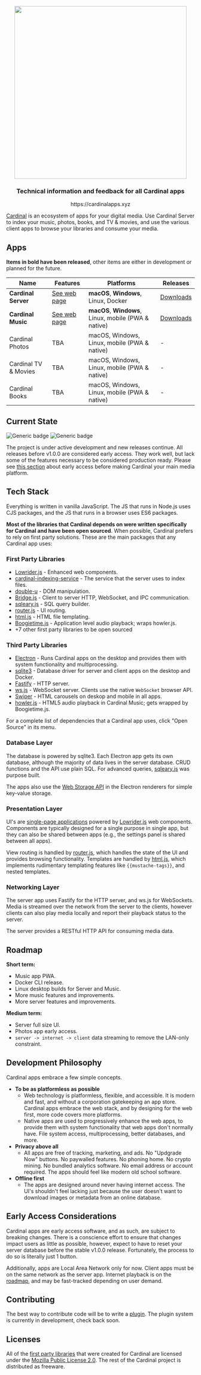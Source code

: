 <p align="center">
  <a href="https://cardinalapps.xyz"><img src="https://cardinalapps.xyz/logotype-dark.svg" width="460" /></a>
</p>

<h3 align="center">Technical information and feedback for all Cardinal apps</h3>

<p align="center">https://cardinalapps.xyz</p>

[Cardinal](https://cardinalapps.xyz) is an ecosystem of apps for your digital media. Use Cardinal Server to index your music, photos, books, and TV & movies, and use the various client apps to browse your libraries and consume your media.

## Apps

**Items in bold have been released**, other items are either in development or planned for the future.

Name | Features | Platforms | Releases
------------ | ------------ | ------------- | ------------
**Cardinal Server** | [See web page](https://cardinalapps.xyz/en/cardinal-server) | **macOS**, **Windows**, Linux, Docker | [Downloads](https://github.com/somebeaver/Cardinal-Server)
**Cardinal Music** | [See web page](https://cardinalapps.xyz/en/cardinal-music) | **macOS**, **Windows**, Linux, mobile (PWA & native) | [Downloads](https://github.com/somebeaver/Cardinal-Music)
Cardinal Photos | TBA | macOS, Windows, Linux, mobile (PWA & native) | -
Cardinal TV & Movies | TBA | macOS, Windows, Linux, mobile (PWA & native) | -
Cardinal Books | TBA | macOS, Windows, Linux, mobile (PWA & native) | -

## Current State

![Generic badge](https://img.shields.io/badge/Status-In&nbsp;Development-brightgreen.svg)
![Generic badge](https://img.shields.io/badge/Release-Early&nbsp;Access-informational.svg)

The project is under active development and new releases continue. All releases before v1.0.0 are considered early access. They work well, but lack some of the features necessary to be considered production ready. Please see [this section](#early-access-considerations) about early access before making Cardinal your main media platform.

## Tech Stack

Everything is written in vanilla JavaScript. The JS that runs in Node.js uses CJS packages, and the JS that runs in a browser uses ES6 packages.

**Most of the libraries that Cardinal depends on were written specifically for Cardinal and have been open sourced**. When possible, Cardinal prefers to rely on first party solutions. These are the main packages that any Cardinal app uses:

### First Party Libraries
- [Lowrider.js](https://github.com/somebeaver/Lowrider.js) - Enhanced web components.
- [cardinal-indexing-service](https://github.com/somebeaver/cardinal-indexing-service) - The service that the server uses to index files.
- [double-u](https://github.com/somebeaver/double-u) - DOM manipulation.
- [Bridge.js](https://github.com/somebeaver/Bridge.js) - Client to server HTTP, WebSocket, and IPC communication.
- [sqleary.js](https://github.com/somebeaver/sqleary.js) - SQL query builder.
- [router.js](https://github.com/somebeaver/router.js) - UI routing.
- [html.js](https://github.com/somebeaver/html.js) - HTML file templating.
- [Boogietime.js](https://github.com/somebeaver/Boogietime.js) - Application level audio playback; wraps howler.js.
- +7 other first party libraries to be open sourced

### Third Party Libraries
- [Electron](https://www.electronjs.org/) - Runs Cardinal apps on the desktop and provides them with system functionality and multiprocessing.
- [sqlite3](https://www.npmjs.com/package/sqlite3) - Database driver for server and client apps on the desktop and Docker.
- [Fastify](https://www.npmjs.com/package/fastify) - HTTP server.
- [ws.js](https://www.npmjs.com/package/ws) - WebSocket server. Clients use the native `WebSocket` browser API.
- [Swiper](https://swiperjs.com/) - HTML carousels on deskop and mobile in all apps.
- [howler.js](https://howlerjs.com/) - HTML5 audio playback in Cardinal Music; gets wrapped by Boogietime.js.

For a complete list of dependencies that a Cardinal app uses, click "Open Source" in its menu.

### Database Layer

The database is powered by sqlite3. Each Electron app gets its own database, although the majority of data lives in the server database. CRUD functions and the API use plain SQL. For advanced queries, [sqleary.js](https://github.com/somebeaver/sqleary.js) was purpose built.

The apps also use the [Web Storage API](https://developer.mozilla.org/en-US/docs/Web/API/Web_Storage_API) in the Electron renderers for simple key-value storage.

### Presentation Layer

UI's are [single-page applications](https://en.wikipedia.org/wiki/Single-page_application) powered by [Lowrider.js](https://github.com/somebeaver/Lowrider.js) web components. Components are typically designed for a single purpose in single app, but they can also be shared between apps (e.g., the settings panel is shared between all apps).

View routing is handled by [router.js](https://github.com/somebeaver/router.js), which handles the state of the UI and provides browsing functionality. Templates are handled by [html.js](https://github.com/somebeaver/html.js), which implements rudimentary templating features like `{{mustache-tags}}`, and nested templates.

### Networking Layer

The server app uses Fastify for the HTTP server, and ws.js for WebSockets. Media is streamed over the network from the server to the clients, however clients can also play media locally and report their playback status to the server.

The server provides a RESTful HTTP API for consuming media data.

## Roadmap

**Short term:**
- Music app PWA.
- Docker CLI release.
- Linux desktop builds for Server and Music.
- More music features and improvements.
- More server features and improvements.

**Medium term:**
- Server full size UI.
- Photos app early access.
- `server -> internet -> client` data streaming to remove the LAN-only constraint.

## Development Philosophy

Cardinal apps embrace a few simple concepts.

- **To be as platformless as possible**
  - Web technology is platformless, flexible, and accessible. It is modern and fast, and without a corporation gatekeeping an app store. Cardinal apps embrace the web stack, and by designing for the web first, more code covers more platforms.
  - Native apps are used to progressively enhance the web apps, to provide them with system functionality that web apps don't normally have. File system access, multiprocessing, better databases, and more.
- **Privacy above all**
  - All apps are free of tracking, marketing, and ads. No "Updgrade Now" buttons. No paywalled features. No phoning home. No crypto mining. No bundled analytics software. No email address or account required. The apps should feel like modern old school software.
- **Offline first**
  - The apps are designed around never having internet access. The UI's shouldn't feel lacking just because the user doesn't want to download images or metadata from an online database.

## Early Access Considerations

Cardinal apps are early access software, and as such, are subject to breaking changes. There is a conscience effort to ensure that changes impact users as little as possible, however, expect to have to reset your server database before the stable v1.0.0 release. Fortunately, the process to do so is literally just 1 button.

Additionally, apps are Local Area Network only for now. Client apps must be on the same network as the server app. Internet playback is on the [roadmap](#roadmap), and may be fast-tracked depending on user demand.

## Contributing

The best way to contribute code will be to write a [plugin](https://cardinalapps.xyz/plugins). The plugin system is currently in development, check back soon.

## Licenses

All of the [first party libraries](#first-party-libraries) that were created for Cardinal are licensed under the [Mozilla Public License 2.0](https://choosealicense.com/licenses/mpl-2.0/). The rest of the Cardinal project is distributed as freeware.
